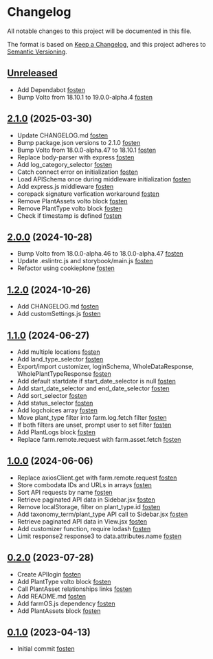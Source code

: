 # Changelog

All notable changes to this project will be documented in this file.

The format is based on [Keep a Changelog](https://keepachangelog.com/en/1.0.0/),
and this project adheres to [Semantic Versioning](https://semver.org/spec/v2.0.0.html).

<!-- You should *NOT* be adding new change log entries to this file.
     You should create a file in the news directory instead.
     For helpful instructions, please see:
     https://6.docs.plone.org/volto/developer-guidelines/contributing.html#create-a-pull-request
-->

<!-- towncrier release notes start -->

## [Unreleased]

- Add Dependabot [fosten]
- Bump Volto from 18.10.1 to 19.0.0-alpha.4 [fosten]

## [2.1.0] (2025-03-30)

- Update CHANGELOG.md [fosten]
- Bump package.json versions to 2.1.0 [fosten]
- Bump Volto from 18.0.0-alpha.47 to 18.10.1 [fosten]
- Replace body-parser with express [fosten]
- Add log_category_selector [fosten]
- Catch connect error on initialization [fosten]
- Load APISchema once during middleware initialization [fosten]
- Add express.js middleware [fosten]
- corepack signature verfication workaround [fosten]
- Remove PlantAssets volto block [fosten]
- Remove PlantType volto block [fosten]
- Check if timestamp is defined [fosten]

## [2.0.0] (2024-10-28)

- Bump Volto from 18.0.0-alpha.46 to 18.0.0-alpha.47 [fosten]
- Update .eslintrc.js and storybook/main.js [fosten]
- Refactor using cookieplone [fosten]

## [1.2.0] (2024-10-26)

- Add CHANGELOG.md [fosten]
- Add customSettings.js [fosten]

## [1.1.0] (2024-06-27)

- Add multiple locations [fosten]
- Add land_type_selector [fosten]
- Export/import customizer, loginSchema, WholeDataResponse, WholePlantTypeResponse [fosten]
- Add default startdate if start_date_selector is null [fosten]
- Add start_date_selector and end_date_selector [fosten]
- Add sort_selector [fosten]
- Add status_selector [fosten]
- Add logchoices array [fosten]
- Move plant_type filter into farm.log.fetch filter [fosten]
- If both filters are unset, prompt user to set filter [fosten]
- Add PlantLogs block [fosten]
- Replace farm.remote.request with farm.asset.fetch [fosten]

## [1.0.0] (2024-06-06)

- Replace axiosClient.get with farm.remote.request [fosten]
- Store combodata IDs and URLs in arrays [fosten]
- Sort API requests by name [fosten]
- Retrieve paginated API data in Sidebar.jsx [fosten]
- Remove localStorage, filter on plant_type.id [fosten]
- Add taxonomy_term/plant_type API call to Sidebar.jsx [fosten]
- Retrieve paginated API data in View.jsx [fosten]
- Add customizer function, require lodash [fosten]
- Limit response2 response3 to data.attributes.name [fosten]

## [0.2.0] (2023-07-28)

- Create APIlogin [fosten]
- Add PlantType volto block [fosten]
- Call PlantAsset relationships links [fosten]
- Add README.md [fosten]
- Add farmOS.js dependency [fosten]
- Add PlantAssets block [fosten]

## [0.1.0] (2023-04-13)

- Initial commit [fosten]

[Unreleased]: https://github.com/Fosten/volto-farmOS/compare/2.1.0...main
[2.1.0]: https://github.com/Fosten/volto-farmOS/releases/tag/2.1.0
[2.0.0]: https://github.com/Fosten/volto-farmOS/releases/tag/2.0.0
[1.2.0]: https://github.com/Fosten/volto-farmOS/releases/tag/1.2.0
[1.1.0]: https://github.com/Fosten/volto-farmOS/releases/tag/1.1.0
[1.0.0]: https://github.com/Fosten/volto-farmOS/releases/tag/1.0.0
[0.2.0]: https://github.com/Fosten/volto-farmOS/releases/tag/0.2.0
[0.1.0]: https://github.com/Fosten/volto-farmOS/releases/tag/0.1.0
[fosten]: https://github.com/Fosten
